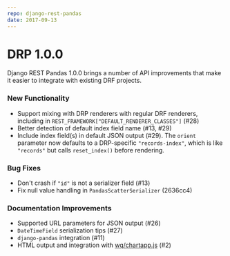 ```yaml
---
repo: django-rest-pandas
date: 2017-09-13
---
```


# DRP 1.0.0

Django REST Pandas 1.0.0 brings a number of API improvements that make it easier to integrate with existing DRF projects.

### New Functionality
  * Support mixing with DRP renderers with regular DRF renderers, including in `REST_FRAMEWORK["DEFAULT_RENDERER_CLASSES"]` (#28)
  * Better detection of default index field name (#13, #29)
  * Include index field(s) in default JSON output (#29).  The `orient` parameter now defaults to a DRP-specific `"records-index"`, which is like `"records"` but calls `reset_index()` before rendering.

### Bug Fixes
  * Don't crash if `"id"` is not a serializer field (#13)
  * Fix null value handling in `PandasScatterSerializer` (2636cc4)

### Documentation Improvements
  * Supported URL parameters for JSON output (#26)
  * `DateTimeField` serialization tips (#27)
  * `django-pandas` integration (#11)
  *  HTML output and integration with [wq/chartapp.js](https://github.com/wq/django-rest-pandas) (#2)
